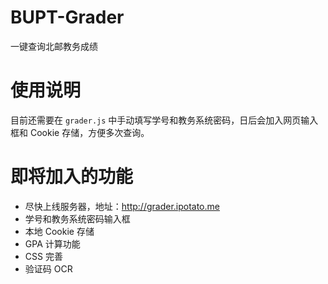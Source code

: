 # BUPT-Grader
一键查询北邮教务成绩

# 使用说明
目前还需要在 `grader.js` 中手动填写学号和教务系统密码，日后会加入网页输入框和 Cookie 存储，方便多次查询。

# 即将加入的功能
* 尽快上线服务器，地址：http://grader.ipotato.me
* 学号和教务系统密码输入框
* 本地 Cookie 存储
* GPA 计算功能
* CSS 完善
* 验证码 OCR
